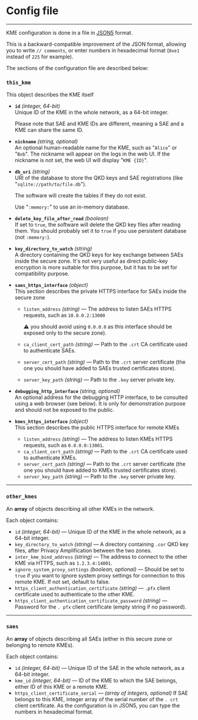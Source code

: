 # Config file

---

KME configuration is done in a file in [JSON5](https://json5.org/) format.

This is a backward-compatible improvement of the JSON format, allowing you 
to write `// comments`, or enter numbers in hexadecimal format (`0xe1` instead 
of `225` for example).

The sections of the configuration file are described below:

### `this_kme`

This object describes the KME itself

- **`id`** *(integer, 64-bit)*  
  Unique ID of the KME in the whole network, as a 64-bit integer.
  
  Please 
  note that SAE and KME IDs are different, meaning a SAE and a KME can share the same ID.

- **`nickname`** *(string, optional)*  
  An optional human-readable name for the KME, such as "`Alice`" or "`Bob`".
  The nickname will appear on the logs in the web UI. If the nickname is 
   not set, the web UI will display "`KME {ID}`".

- **`db_uri`** *(string)*  
  URI of the database to store the QKD keys and SAE registrations 
  (like "`sqlite://path/to/file.db`").
  
  The software will create the tables if they do not exist.

  Use "`:memory:`" to use an in-memory database.

- **`delete_key_file_after_read`** *(boolean)*  
  If set to `true`, the software will delete the QKD key files after reading them.
  You should probably set it to `true` if you use persistent database (not `:memory:`).

- **`key_directory_to_watch`** *(string)*  
  A directory containing the QKD keys for key exchange between SAEs inside the secure zone. It's not very useful as direct public-key encryption is more suitable for this purpose, but it has to be set for compatibility purpose.

- **`saes_https_interface`** *(object)*  
  This section describes the private HTTPS interface for SAEs inside the secure zone
    - `listen_address` *(string)* — The address to listen SAEs HTTPS requests, such as 
      `10.0.0.2:13000`
      
      :warning: you should avoid using `0.0.0.0` as this interface should be exposed only to the secure zone).
    - `ca_client_cert_path` *(string)* — Path to the `.crt` CA certificate used to 
      authenticate SAEs.
    - `server_cert_path` *(string)* — Path to the `.crt` server certificate (the one 
      you should have added to SAEs trusted certificates store).
    - `server_key_path` *(string)* — Path to the `.key` server private key.

- **`debugging_http_interface`** *(string, optional)*  
  An optional address for the debugging HTTP interface, to be consulted using a web browser (see below). It is only for demonstration purpose and should not be exposed to the public.

- **`kmes_https_interface`** *(object)*  
  This section describes the public HTTPS interface for remote KMEs
    - `listen_address` *(string)* — The address to listen KMEs HTTPS requests, such as 
      `0.0.0.0:13001`.
    - `ca_client_cert_path` *(string)* — Path to the `.crt` CA certificate used to 
      authenticate KMEs.
    - `server_cert_path` *(string)* — Path to the `.crt` server certificate (the one 
      you should have added to KMEs trusted certificates store).
    - `server_key_path` *(string)* — Path to the `.key` server private key.

---

### `other_kmes`

An **array** of objects describing all other KMEs in the network.

Each object contains:

- `id` *(integer, 64-bit)* — Unique ID of the KME in the whole network, as a 64-bit integer.
- `key_directory_to_watch` *(string)* — A directory containing `.cor` QKD key files, 
  after Privacy Amplification between the two zones.
- `inter_kme_bind_address` *(string)* — The address to connect to the other KME via 
  HTTPS, such as `1.2.3.4:14001`.
- `ignore_system_proxy_settings` *(boolean, optional)* — Should be set to 
  `true` if you want to ignore system proxy settings for connection to this 
  remote KME. If not set, default to false.
- `https_client_authentication_certificate` *(string)* — `.pfx` client certificate 
  used to authenticate to the other KME.
- `https_client_authentication_certificate_password` *(string)* — Password for the `.
pfx` client certificate (empty string if no password).

---

### `saes`

An **array** of objects describing all SAEs (either in this secure zone or belonging to remote KMEs).

Each object contains:

- `id` *(integer, 64-bit)* — Unique ID of the SAE in the whole network, as a 64-bit integer.
- `kme_id` *(integer, 64-bit)* — ID of the KME to which the SAE belongs, either ID of this KME 
  or a remote KME.
- `https_client_certificate_serial` — *(array of integers, optional)*
   If SAE belongs to this KME, integer array of the serial number of the `.
   crt` client certificate. As the configuration is in JSON5, you can type the numbers in hexadecimal format.